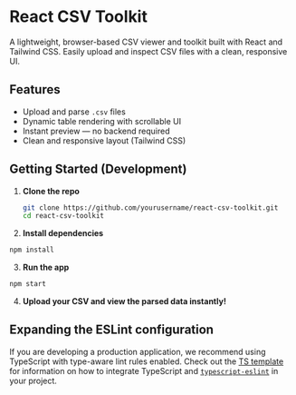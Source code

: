 # React CSV Toolkit

A lightweight, browser-based CSV viewer and toolkit built with React and Tailwind CSS. Easily upload and inspect CSV files with a clean, responsive UI.

## Features

- Upload and parse `.csv` files
- Dynamic table rendering with scrollable UI
- Instant preview — no backend required
- Clean and responsive layout (Tailwind CSS)

## Getting Started (Development)

1. **Clone the repo**

   ```bash
   git clone https://github.com/yourusername/react-csv-toolkit.git
   cd react-csv-toolkit
   ```

2. **Install dependencies**

  ```bash
  npm install
  ```

3. **Run the app**

  ```bash
  npm start
  ```

4. **Upload your CSV and view the parsed data instantly!**


## Expanding the ESLint configuration

If you are developing a production application, we recommend using TypeScript with type-aware lint rules enabled. Check out the [TS template](https://github.com/vitejs/vite/tree/main/packages/create-vite/template-react-ts) for information on how to integrate TypeScript and [`typescript-eslint`](https://typescript-eslint.io) in your project.
